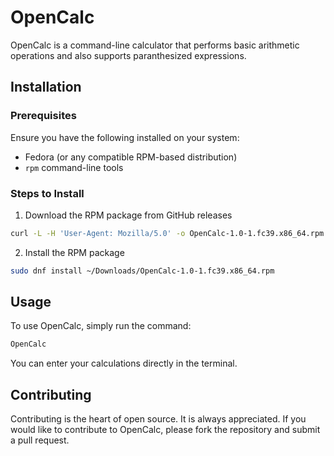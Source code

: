 # OpenCalc

OpenCalc is a command-line calculator that performs basic arithmetic operations and also supports paranthesized expressions.

## Installation

### Prerequisites

Ensure you have the following installed on your system:

- Fedora (or any compatible RPM-based distribution)
- `rpm` command-line tools

### Steps to Install

1. Download the RPM package from GitHub releases

```bash
curl -L -H 'User-Agent: Mozilla/5.0' -o OpenCalc-1.0-1.fc39.x86_64.rpm https://github.com/swarraaa/OpenCalc/releases/download/v1.0/OpenCalc-1.0-1.fc39.x86_64.rpm
```

2. Install the RPM package

```bash
sudo dnf install ~/Downloads/OpenCalc-1.0-1.fc39.x86_64.rpm
```

## Usage

To use OpenCalc, simply run the command:

```bash
OpenCalc
```

You can enter your calculations directly in the terminal.

## Contributing

Contributing is the heart of open source. It is always appreciated. If you would like to contribute to OpenCalc, please fork the repository and submit a pull request.
